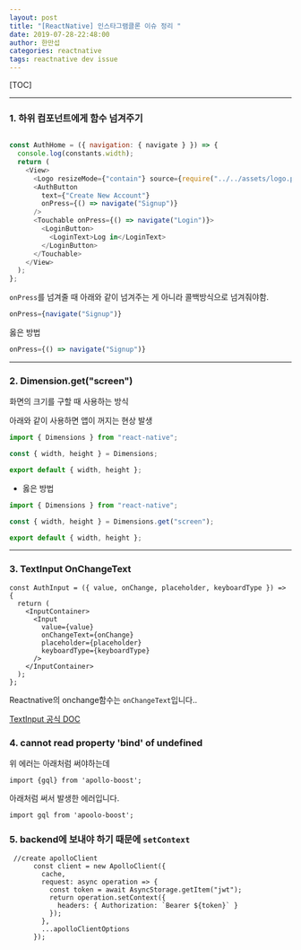 ```yaml
---
layout: post
title: "[ReactNative] 인스타그램클론 이슈 정리 "
date: 2019-07-28-22:48:00
author: 한만섭
categories: reactnative
tags: reactnative dev issue
---
```




[TOC]

***



### 1. 하위 컴포넌트에게 함수 넘겨주기 

```js

const AuthHome = ({ navigation: { navigate } }) => {
  console.log(constants.width);
  return (
    <View>
      <Logo resizeMode={"contain"} source={require("../../assets/logo.png")} />
      <AuthButton
        text={"Create New Account"}
        onPress={() => navigate("Signup")}
      />
      <Touchable onPress={() => navigate("Login")}>
        <LoginButton>
          <LoginText>Log in</LoginText>
        </LoginButton>
      </Touchable>
    </View>
  );
};
```

`onPress`를 넘겨줄 때 아래와 같이 넘겨주는 게 아니라 콜백방식으로 넘겨줘야함. 

```js
onPress={navigate("Signup")}
```

옳은 방법

```js
onPress={() => navigate("Signup")}
```



***



### 2. Dimension.get("screen")

화면의 크기를 구할 때 사용하는 방식  

아래와 같이 사용하면 앱이 꺼지는 현상 발생 

```js
import { Dimensions } from "react-native";

const { width, height } = Dimensions;

export default { width, height };

```

* 옳은 방법   

```js
import { Dimensions } from "react-native";

const { width, height } = Dimensions.get("screen");

export default { width, height };

```





***



### 3. TextInput OnChangeText

```react
const AuthInput = ({ value, onChange, placeholder, keyboardType }) => {
  return (
    <InputContainer>
      <Input
        value={value}
        onChangeText={onChange}
        placeholder={placeholder}
        keyboardType={keyboardType}
      />
    </InputContainer>
  );
};
```

Reactnative의 onchange함수는 `onChangeText`입니다..

[TextInput 공식 DOC](https://facebook.github.io/react-native/docs/textinput.html)





### 4. cannot read property 'bind' of undefined

위 에러는 아래처럼 써야하는데

```react
import {gql} from 'apollo-boost';
```

아래처럼 써서 발생한 에러입니다.  

```react
import gql from 'apoolo-boost';
```



### 5. backend에 보내야 하기 때문에 `setContext`

```react
 //create apolloClient
      const client = new ApolloClient({
        cache,
        request: async operation => {
          const token = await AsyncStorage.getItem("jwt");
          return operation.setContext({
            headers: { Authorization: `Bearer ${token}` }
          });
        },
        ...apolloClientOptions
      });

```

